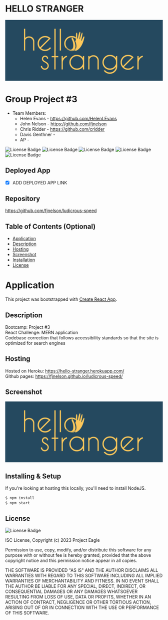 # HELLO STRANGER

![portfolio ace](./images/hellostranger-04.jpg "screenshot of main page of the application")

# Group Project #3

- Team Members:
  - Helen Evans - https://github.com/HelenLEvans
  - John Nelson - https://github.com/fjnelson
  - Chris Ridder - https://github.com/cridder
  - Davis Genthner - 
  - AP - 


![License Badge](https://img.shields.io/badge/-ReactJs-61DAFB?logo=react&logoColor=white&style=for-the-badge)
![License Badge](https://img.shields.io/badge/HTML-239120?style=for-the-badge&logo=html5&logoColor=white)
![License Badge](https://img.shields.io/badge/CSS-239120?&style=for-the-badge&logo=css3&logoColor=white)
![License Badge](https://img.shields.io/badge/JavaScript-F7DF1E?style=for-the-badge&logo=javascript&logoColor=black)
![License Badge](https://img.shields.io/badge/Node.js-43853D?style=for-the-badge&logo=node.js&logoColor=white)

## Deployed App

- [x] ADD DEPLOYED APP LINK

## Repository

https://github.com/fjnelson/ludicrous-speed 

## Table of Contents (Optional)

- [Application](#Application)
- [Description](#Description)
- [Hosting](#Hosting)
- [Screenshot](#Screenshot)
- [Installation](#Installing)
- [License](#License)

# Application

This project was bootstrapped with [Create React App](https://github.com/facebook/create-react-app).

## Description

Bootcamp: Project #3 <br />
React Challenge: MERN application <br />
Codebase correction that follows accessibility standards so that the site is optimized for search engines <br />

## Hosting

Hosted on Heroku: https://hello-stranger.herokuapp.com/ <br />
Github pages: https://fjnelson.github.io/ludicrous-speed/

## Screenshot

![portfolio ace](./images/hellostranger-04.jpg "screenshot of main page of the application")

## Installing & Setup

If you're looking at hosting this locally, you'll need to install NodeJS.

```shell
$ npm install
$ npm start
```

## License

![License Badge](https://img.shields.io/badge/license%20-ISC-red)

ISC License, Copyright (c) 2023 Project Eagle

Permission to use, copy, modify, and/or distribute this software for any purpose with or without fee is hereby granted, provided that the above copyright notice and this permission notice appear in all copies.

THE SOFTWARE IS PROVIDED "AS IS" AND THE AUTHOR DISCLAIMS ALL WARRANTIES WITH REGARD TO THIS SOFTWARE INCLUDING ALL IMPLIED WARRANTIES OF MERCHANTABILITY AND FITNESS. IN NO EVENT SHALL THE AUTHOR BE LIABLE FOR ANY SPECIAL, DIRECT, INDIRECT, OR CONSEQUENTIAL DAMAGES OR ANY DAMAGES WHATSOEVER RESULTING FROM LOSS OF USE, DATA OR PROFITS, WHETHER IN AN ACTION OF CONTRACT, NEGLIGENCE OR OTHER TORTIOUS ACTION, ARISING OUT OF OR IN CONNECTION WITH THE USE OR PERFORMANCE OF THIS SOFTWARE.
